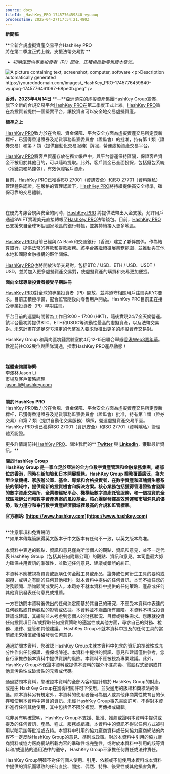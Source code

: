 ```yaml
---
source: docx
fileId: _HashKey_PRO-1745776459840-vyupuq
processTime: 2025-04-27T17:54:21.480Z
---
```


<a id="_Hlk119680101"></a>**新聞稿<br />**

<a id="_Hlk132367246"></a>**全新合規虛擬資產交易平台HashKey PRO<br />將在第二季度正式上線，支援法幣交易對 ** **<br />**

- *初期僅面向專業投資者（PI）開放，正積極推動零售版本發佈。*

<p><img alt="A picture containing text, screenshot, computer, software

Description automatically generated" src="https://yourcdndomain.com/images/_HashKey_PRO-1745776459840-vyupuq-1745776461067-68pe0b.jpeg" />*<br />*</p><a id="_Hlk132367237"></a>**香港，2023年4月14日** **—**亞洲領先的虛擬資產集團HashKey Group宣佈，旗下全新的合規交易平台[HashKey PRO](https://pro.hashkey.com/)在第二季度正式上線。[HashKey PRO](https://pro.hashkey.com/)旨在為投資者提供一個堅實平台，讓投資者可以安全地交易虛擬資產。 

**標準之上** 

[HashKey PRO](https://pro.hashkey.com/)致力於在合規、資金保障、平台安全方面為虛擬資產交易所定義新標杆，已獲得香港證券及期貨事務監察委員會（證監會）的批准，持有第 1 類（證券交易）和第 7 類（提供自動化交易服務）牌照，營運虛擬資產交易平台。 

[HashKey PRO](https://pro.hashkey.com/)將客戶資產存放在獨立帳戶中，與平台營運保持區隔，保證客戶資金不被用於其他目的，可以隨時提取。此外，客戶資金已全面投保，包括錢包系統（冷錢包和熱錢包），有效保障客戶資產。 

目前，[HashKey PRO](https://pro.hashkey.com/)已獲得ISO 27001（資訊安全）和ISO 27701（資料隱私）管理體系認證。在嚴格的管理認證下，[HashKey PRO](https://pro.hashkey.com/)將持續提供高安全標準，確保可靠的交易體驗。 

 

在優先考慮合規與安全的同時，[HashKey PRO](https://pro.hashkey.com/) 將提供法幣出入金支援，允許用戶通過SWIFT實現美元直接轉帳至[HashKey PRO](https://pro.hashkey.com/)法幣錢包。目前，[HashKey PRO](https://pro.hashkey.com/)已支援來自全球16個國家地區的銀行轉帳，並將持續接入更多地區。 

<br />[HashKey PRO](https://pro.hashkey.com/)目前已經與ZA Bank和交通銀行（香港）建立了夥伴關係，作為結算銀行，提供法幣的存款和提款服務。該平台將繼續擴展業務範圍，並推動與其他本地和國際金融機構的夥伴關係。

[HashKey PRO](https://pro.hashkey.com/)也將開放法幣交易對，包括BTC / USD、ETH / USD、USDT / USD，並將加入更多虛擬資產交易對，使虛擬資產的購買和交易更加便捷。 

**面向全球專業投資者接受早期註冊** 

[HashKey PRO](https://pro.hashkey.com/)對全球的專業投資者（PI）開放，並將遵守相關用戶註冊與KYC要求。目前正積極準備，配合監管隨後向零售用戶開放。HashKey PRO目前正在接受專業投資者（PI）早期註冊。

平台目前的運營時間暫為工作日9:00 – 17:00 (HKT)，隨後實現24/7全天候營運。該平台最初將提供BTC、ETH和USDC等流動性最高的虛擬資產，以及法幣交易對。未來計畫在滿足SFC規定的代幣准入要求後推出更多的虛擬資產交易對。<br />

HashKey Group 和萬向區塊鏈實驗室於4月12-15日聯合舉辦[香港Web3嘉年華](https://www.web3festival.org/hongkong2023/home?lang=zh-CN)。歡迎前往C02展位與團隊溝通，探索HashKey PRO產品動態！

<br />

**媒體查詢請聯繫:**<br />李澤林Jason Li<br />市場及客戶策略經理<br />[jason.li@hashkey.com](mailto:jason.li@hashkey.com)<br /><br />**<br />關於 HashKey PRO**<br />HashKey PRO致力於在合規、資金保障、平台安全方面為虛擬資產交易所定義新標杆，已獲得香港證券及期貨事務監察委員會（證監會）批准，持有第 1 類（證券交易）和第 7 類（提供自動化交易服務）牌照，營運虛擬資產交易平臺。HashKey PRO也已獲得ISO 27001（資訊安全）和ISO 27701（資料隱私）管理體系認證。

更多詳情請前往[HashKey PRO](http://pro.hashkey.com/)。關注我們的** **[Twitter](https://twitter.com/HashKey_PRO)** 與 **[LinkedIn](https://www.linkedin.com/company/hashkeypro)**，獲取最新資訊。**

**關於HashKey Group<br />HashKey Group 是一家立足於亞洲的全方位數字資產管理和金融業務集團，總部位於香港，同時在新加坡和日本開展業務。HashKey Group 業務覆蓋廣泛，為大型企業機構、家族辦公室、基金、專業和合格投資者，在數字資產和區塊鏈生態系統的領域中，提供嶄新的投資機會和解決方案。核心業務包括獲得香港證監會發牌的數字資產交易所、全業務經紀平台、機構級數字資產託管服務，和一個投資於全球區塊鏈公司和數字資產專案的風投基金。核心團隊發揮高效營運和市場洞見的優勢，致力遵守和奉行數字資產經濟領域裡最高的合規和監管標準。**

**官方網站: **[https://www.hashkey.com](https://www.hashkey.com)**   <br /><br />**

**注意事項和免責聲明<br />**如果本傳媒簡訊得英文版本于中文版本有任何不一致，以英文版本為准。<br /><br />本資料中表達的觀點、資訊和意見僅為所涉個人的觀點、資訊和意見，並不一定代表 HashKey Group（包括其任何附屬公司）的觀點、資訊和意見。本司盡最大努力確保共用資訊的準確性，並歡迎任何意見、建議或錯誤的糾正。

本資料不應被視為買賣或認購任何金融工具或產品、證券或任何衍生工具的要約或招攬，或與之有關的任何其他權利。就本資料中提供的任何資訊，本司不擔任您的財務顧問、諮詢顧問或受託人。本司亦不就本資料中提供的任何策略、產品或任何其他資訊發表任何意見或推薦。

一方在訪問本資料後做出的任何決定應基於其自己的研究，不應受本資料中表達的任何觀點或其他觀點的影響或依據。本資料並不涵蓋所有風險。本資料不構成投資建議或建議，其編制並未考慮到您個人的財務狀況、目標或特殊需求。您應就投資任何投資項目和/或採取任何投資策略的適當性或其他方面，尋求自己的財務、稅務、法律、監管和其他建議。 HashKey Group不就本資料中提及的任何工具的當前或未來價值或價格發表任何意見。

通過訪問本資料，您確認 HashKey Group未就本資料中包含的資訊的準確性或充分性作出任何保證、擔保或陳述。本資料中提供的資訊、意見和建議僅供參考，您自行承擔依賴本資料中提供資訊的風險。本資料不應被視為專業建議。此外， HashKey Group不保證本資料或提供本資料的媒介不含病毒、電腦程式錯誤或其他具污染性或破壞性的元素或代碼。

通過訪問本資料，您確認本資料的全部內容和設計屬於 HashKey Group的財產，或是由 HashKey Group在獲得相關許可下使用，並受適用的版權和商標法的保護。除本資料另有規定外，本資料的使用者僅可為個人或其他非商業性教育目的保存和使用本資料中包含的資訊。未經 HashKey Group事先書面許可，不得對本資料進行任何其他使用，其中包括但不限於複製、再傳播或編輯。

除非另有明確聲明，HashKey Group不支援、批准、推薦或證明本資料中提供或提及的任何資訊、產品、程式、服務或組織，本資料中的資訊不得以任何方式被引用以暗示該等批准或支持。本資料中引用的協力廠商資料或任何協力廠商網站的內容不一定反映HashKey Group的意見、準則或政策。對於本資料中引用的協力廠商資料或協力廠商網站所載內容的準確性或完整性，或對於本資料中引用的該等資料和/或連結的適用法律的遵守， HashKey Group不承擔任何責任或法律責任。

 HashKey Group明確不對任何個人使用、引用、依賴或不能使用本資料或本資料中提供的資訊而導致的任何直接、間接、偶然、特殊、後果性或其他損害負責。

